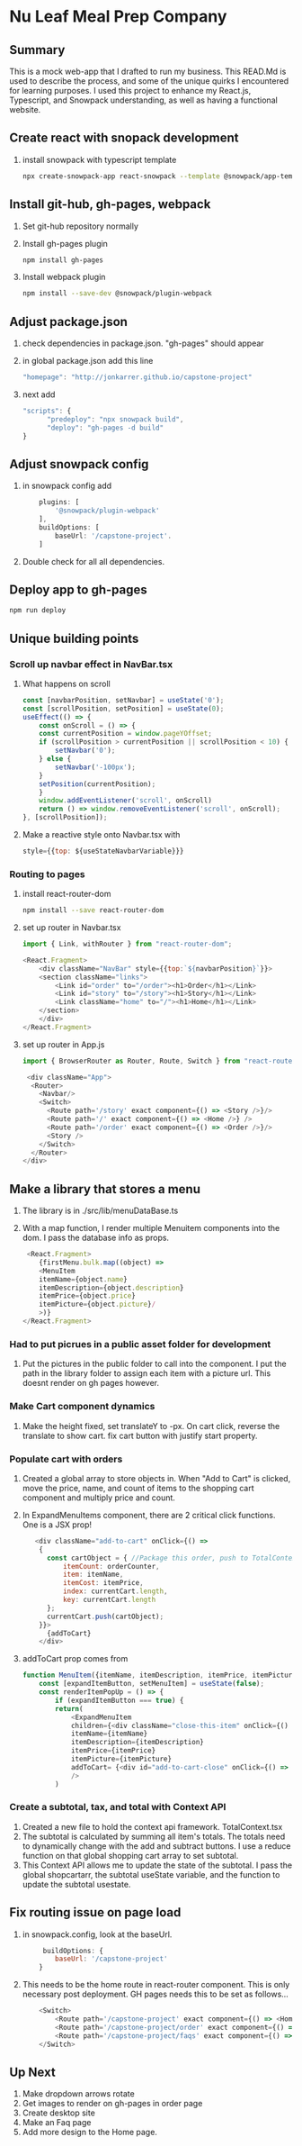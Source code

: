 # Nu Leaf Meal Prep Company

## Summary

This is a mock web-app that I drafted to run my business. This READ.Md is used to describe the process, and some of the unique quirks I encountered for learning purposes. I used this project to enhance my React.js, Typescript, and Snowpack understanding, as well as having a functional website.

## Create react with snopack development

1. install snowpack with typescript template

    ```bash
    npx create-snowpack-app react-snowpack --template @snowpack/app-template-react-typescript
    ```

## Install git-hub, gh-pages, webpack

1. Set git-hub repository normally
2. Install gh-pages plugin

    ```bash
    npm install gh-pages
    ```

3. Install webpack plugin

    ```bash
    npm install --save-dev @snowpack/plugin-webpack
    ```

## Adjust package.json

1. check dependencies in package.json. "gh-pages" should appear
2. in global package.json add this line

    ```javascript
    "homepage": "http://jonkarrer.github.io/capstone-project" 
    ```

3. next add

    ```javascript
    "scripts": {
          "predeploy": "npx snowpack build",
          "deploy": "gh-pages -d build"
    }
    ```

## Adjust snowpack config

1. in snowpack config add

    ```javascript
        plugins: [
            '@snowpack/plugin-webpack'
        ],
        buildOptions: [
            baseUrl: '/capstone-project'.
        ]
    ```

2. Double check for all all dependencies.

## Deploy app to gh-pages

```bash
npm run deploy
```

## Unique building points

### Scroll up navbar effect in NavBar.tsx

1. What happens on scroll

    ```javascript
    const [navbarPosition, setNavbar] = useState('0');
    const [scrollPosition, setPosition] = useState(0);
    useEffect(() => {
        const onScroll = () => {
        const currentPosition = window.pageYOffset;
        if (scrollPosition > currentPosition || scrollPosition < 10) {
            setNavbar('0');
        } else {
            setNavbar('-100px');
        }
        setPosition(currentPosition);
        }
        window.addEventListener('scroll', onScroll)
        return () => window.removeEventListener('scroll', onScroll);
    }, [scrollPosition]);
    ```

2. Make a reactive style onto Navbar.tsx with

    ```javascript
    style={{top: ${useStateNavbarVariable}}} 
    ```

### Routing to pages

1. install react-router-dom

    ```bash
    npm install --save react-router-dom
    ```

2. set up router in Navbar.tsx

    ```javascript
    import { Link, withRouter } from "react-router-dom";

    <React.Fragment>
        <div className="NavBar" style={{top:`${navbarPosition}`}}>
        <section className="links">
            <Link id="order" to="/order"><h1>Order</h1></Link>
            <Link id="story" to="/story"><h1>Story</h1></Link>
            <Link className="home" to="/"><h1>Home</h1></Link>
        </section>
        </div>
    </React.Fragment>
    ```

3. set up router in App.js

    ```javascript
    import { BrowserRouter as Router, Route, Switch } from "react-router-dom";

     <div className="App">
      <Router>
        <Navbar/>
        <Switch>
          <Route path='/story' exact component={() => <Story />}/>
          <Route path='/' exact component={() => <Home />} />
          <Route path='/order' exact component={() => <Order />}/>
          <Story />
        </Switch>
      </Router>
    </div>
    ```

## Make a library that stores a menu

1. The library is in ./src/lib/menuDataBase.ts
2. With a map function, I render multiple Menuitem components into the dom. I pass the database info as props.

    ```javascript
     <React.Fragment>
        {firstMenu.bulk.map((object) => 
        <MenuItem 
        itemName={object.name} 
        itemDescription={object.description} 
        itemPrice={object.price} 
        itemPicture={object.picture}/
        >)}
    </React.Fragment>
    ```

### Had to put picrues in a public asset folder for development

1. Put the pictures in the public folder to call into the component. I put the path in the library folder
    to assign each item with a picture url. This doesnt render on gh pages however.

### Make Cart component dynamics

1. Make the height fixed, set translateY to -px. On cart click, reverse the translate to show cart.
fix cart button with justify start property.

### Populate cart with orders

1. Created a global array to store objects in. When "Add to Cart" is clicked, move the price, name, and count of items to the shopping cart component and multiply price and count.
2. In ExpandMenuItems component, there are 2 critical click functions. One is a JSX prop!

    ```javascript
       <div className="add-to-cart" onClick={() => 
        {
          const cartObject = { //Package this order, push to TotalContext.tsx variable.
              itemCount: orderCounter,
              item: itemName,
              itemCost: itemPrice,
              index: currentCart.length,
              key: currentCart.length
          };
          currentCart.push(cartObject);
        }}>
          {addToCart}
        </div>
    ```

3. addToCart prop comes from

    ```javascript
    function MenuItem({itemName, itemDescription, itemPrice, itemPicture}: MenuProps) {
        const [expandItemButton, setMenuItem] = useState(false);
        const renderItemPopUp = () => {
            if (expandItemButton === true) {
            return(
                <ExpandMenuItem 
                children={<div className="close-this-item" onClick={() => setMenuItem(false)}>X</div>} 
                itemName={itemName} 
                itemDescription={itemDescription} 
                itemPrice={itemPrice} 
                itemPicture={itemPicture}
                addToCart= {<div id="add-to-cart-close" onClick={() => setMenuItem(false)}><h2>Add to Cart</h2></div>}
                />
            )
    ```

### Create a subtotal, tax, and total with Context API

1. Created a new file to hold the context api framework. TotalContext.tsx
2. The subtotal is calculated by summing all item's totals. The totals need to dynamically change with the add and subtract buttons. I use a reduce function on that global shopping cart array to set subtotal.
3. This Context API allows me to update the state of the subtotal. I pass the global shopcartarr, the subtotal useState variable, and the function to update the subtotal usestate.

## Fix routing issue on page load

1. in snowpack.config, look at the baseUrl.

    ```javascript
         buildOptions: {
            baseUrl: '/capstone-project'
        }
    ```

2. This needs to be the home route in react-router component. This is only necessary post deployment. GH pages needs this to be set as follows...

    ```javascript
        <Switch>
            <Route path='/capstone-project' exact component={() => <Home />} />
            <Route path='/capstone-project/order' exact component={() => <Order />}/>
            <Route path='/capstone-project/faqs' exact component={() => <FAQs />}/>
        </Switch>
    ```

## Up Next

1. Make dropdown arrows rotate
2. Get images to render on gh-pages in order page
3. Create desktop site
4. Make an Faq page
5. Add more design to the Home page.
